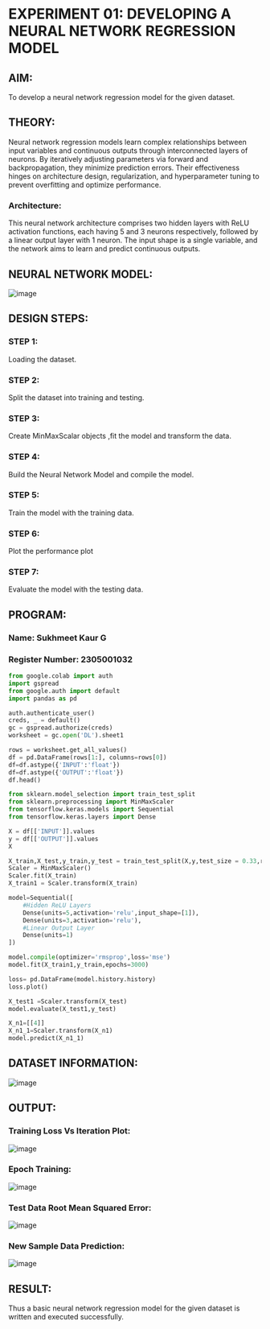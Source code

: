 # EXPERIMENT 01: DEVELOPING A NEURAL NETWORK REGRESSION MODEL
## AIM:
To develop a neural network regression model for the given dataset.

## THEORY:
Neural network regression models learn complex relationships between input variables and continuous outputs through interconnected layers of neurons. By iteratively adjusting parameters via forward and backpropagation, they minimize prediction errors. Their effectiveness hinges on architecture design, regularization, and hyperparameter tuning to prevent overfitting and optimize performance.
### Architecture:
  This neural network architecture comprises two hidden layers with ReLU activation functions, each having 5 and 3 neurons respectively, followed by a linear output layer with 1 neuron. The input shape is a single variable, and the network aims to learn and predict continuous outputs.

## NEURAL NETWORK MODEL:
![image](https://github.com/Rithigasri/basic-nn-model/assets/93427256/de6017e4-fcd7-4a31-abbd-9a36bd7ae689)

## DESIGN STEPS:
### STEP 1:
Loading the dataset.
### STEP 2:
Split the dataset into training and testing.
### STEP 3:
Create MinMaxScalar objects ,fit the model and transform the data.
### STEP 4:
Build the Neural Network Model and compile the model.
### STEP 5:
Train the model with the training data.
### STEP 6:
Plot the performance plot
### STEP 7:
Evaluate the model with the testing data.
## PROGRAM:
### Name: Sukhmeet Kaur G
### Register Number: 2305001032
```python
from google.colab import auth
import gspread
from google.auth import default
import pandas as pd

auth.authenticate_user()
creds, _ = default()
gc = gspread.authorize(creds)
worksheet = gc.open('DL').sheet1

rows = worksheet.get_all_values()
df = pd.DataFrame(rows[1:], columns=rows[0])
df=df.astype({'INPUT':'float'})
df=df.astype({'OUTPUT':'float'})
df.head()

from sklearn.model_selection import train_test_split
from sklearn.preprocessing import MinMaxScaler
from tensorflow.keras.models import Sequential
from tensorflow.keras.layers import Dense

X = df[['INPUT']].values
y = df[['OUTPUT']].values
X

X_train,X_test,y_train,y_test = train_test_split(X,y,test_size = 0.33,random_state = 33)
Scaler = MinMaxScaler()
Scaler.fit(X_train)
X_train1 = Scaler.transform(X_train)

model=Sequential([
    #Hidden ReLU Layers
    Dense(units=5,activation='relu',input_shape=[1]),
    Dense(units=3,activation='relu'),
    #Linear Output Layer
    Dense(units=1)
])

model.compile(optimizer='rmsprop',loss='mse')
model.fit(X_train1,y_train,epochs=3000)

loss= pd.DataFrame(model.history.history)
loss.plot()

X_test1 =Scaler.transform(X_test)
model.evaluate(X_test1,y_test)

X_n1=[[4]]
X_n1_1=Scaler.transform(X_n1)
model.predict(X_n1_1)

```
## DATASET INFORMATION:
![image](https://github.com/Rithigasri/basic-nn-model/assets/93427256/cdef71ea-4774-4bf2-baf2-9d7dae7d9592)


## OUTPUT:
### Training Loss Vs Iteration Plot:
![image](https://github.com/Rithigasri/basic-nn-model/assets/93427256/a7b48087-1179-4781-8786-e3d160344202)
### Epoch Training:
![image](https://github.com/Rithigasri/basic-nn-model/assets/93427256/1247ecf7-80e4-4443-ab84-c09d0cd4d541)
### Test Data Root Mean Squared Error:
![image](https://github.com/Rithigasri/basic-nn-model/assets/93427256/0114d30a-8081-4205-a158-95efe5450804)
### New Sample Data Prediction:
![image](https://github.com/Rithigasri/basic-nn-model/assets/93427256/ea52cc7b-b09f-400c-90e8-a8170793c2ef)


## RESULT:
Thus a basic neural network regression model for the given dataset is written and executed successfully.
